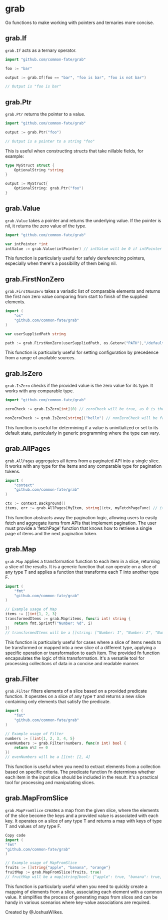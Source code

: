 # grab

Go functions to make working with pointers and ternaries more concise.

## grab.If

`grab.If` acts as a ternary operator.

```go
import "github.com/common-fate/grab"

foo := "bar"

output := grab.If(foo == "bar", "foo is bar", "foo is not bar")

// Output is "foo is bar"
```

## grab.Ptr

`grab.Ptr` returns the pointer to a value.

```go
import "github.com/common-fate/grab"

output := grab.Ptr("foo")

// Output is a pointer to a string "foo"
```

This is useful when constructing structs that take nillable fields, for example:

```go
type MyStruct struct {
    OptionalString *string
}

output := MyStruct{
    OptionalString: grab.Ptr("foo")
}
```

## grab.Value

`grab.Value` takes a pointer and returns the underlying value. If the pointer is nil, it returns the zero value of the type.

```go
import "github.com/common-fate/grab"

var intPointer *int
intValue := grab.Value(intPointer) // intValue will be 0 if intPointer is nil
```

This function is particularly useful for safely dereferencing pointers, especially when there's a possibility of them being nil.

## grab.FirstNonZero

`grab.FirstNonZero` takes a variadic list of comparable elements and returns the first non zero value comparing from start to finish of the supplied elements.

```go
import (
    "os"
    "github.com/common-fate/grab"
)

var userSuppliedPath string

path := grab.FirstNonZero(userSuppliedPath, os.Getenv("PATH"),"/default/path") // path will be the first non empty string
```

This function is particularly useful for setting configuration by precedence from a range of available sources.

## grab.IsZero

`grab.IsZero` checks if the provided value is the zero value for its type. It works with any comparable type.

```go
import "github.com/common-fate/grab"

zeroCheck := grab.IsZero[int](0) // zeroCheck will be true, as 0 is the zero value for int

nonZeroCheck := grab.IsZero[string]("hello") // nonZeroCheck will be false, as "hello" is not the zero value for string
```

This function is useful for determining if a value is uninitialized or set to its default state, particularly in generic programming where the type can vary.

## grab.AllPages

`grab.AllPages` aggregates all items from a paginated API into a single slice. It works with any type for the items and any comparable type for pagination tokens.

```go
import (
    "context"
    "github.com/common-fate/grab"
)

ctx := context.Background()
items, err := grab.AllPages[MyItem, string](ctx, myFetchPageFunc) // items will contain all MyItem instances from all pages fetched using myFetchPageFunc
```

This function abstracts away the pagination logic, allowing users to easily fetch and aggregate items from APIs that implement pagination. The user must provide a 'fetchPage' function that knows how to retrieve a single page of items and the next pagination token.

## grab.Map

`grab.Map` applies a transformation function to each item in a slice, returning a slice of the results. It is a generic function that can operate on a slice of any type T and applies a function that transforms each T into another type F.

```go
import (
    "fmt"
    "github.com/common-fate/grab"
)

// Example usage of Map
items := []int{1, 2, 3}
transformedItems := grab.Map(items, func(i int) string {
    return fmt.Sprintf("Number: %d", i)
})
// transformedItems will be a []string: ["Number: 1", "Number: 2", "Number: 3"]
```

This function is particularly useful for cases where a slice of items needs to be transformed or mapped into a new slice of a different type, applying a specific operation or transformation to each item. The provided fn function encapsulates the logic of this transformation. It's a versatile tool for processing collections of data in a concise and readable manner.

## grab.Filter

`grab.Filter` filters elements of a slice based on a provided predicate function. It operates on a slice of any type `T` and returns a new slice containing only elements that satisfy the predicate.

```go
import (
    "fmt"
    "github.com/common-fate/grab"
)

// Example usage of Filter
numbers := []int{1, 2, 3, 4, 5}
evenNumbers := grab.Filter(numbers, func(n int) bool {
    return n%2 == 0
})
// evenNumbers will be a []int: [2, 4]
```

This function is useful when you need to extract elements from a collection based on specific criteria. The predicate function fn determines whether each item in the input slice should be included in the result. It's a practical tool for processing and manipulating slices.

## grab.MapFromSlice

`grab.MapFromSlice` creates a map from the given slice, where the elements of the slice become the keys and a provided value is associated with each key. It operates on a slice of any type T and returns a map with keys of type T and values of any type F.

```go
Copy code
import (
"fmt"
"github.com/common-fate/grab"
)

// Example usage of MapFromSlice
fruits := []string{"apple", "banana", "orange"}
fruitMap := grab.MapFromSlice(fruits, true)
// fruitMap will be a map[string]bool: {"apple": true, "banana": true, "orange": true}
```

This function is particularly useful when you need to quickly create a mapping of elements from a slice, associating each element with a common value. It simplifies the process of generating maps from slices and can be handy in various scenarios where key-value associations are required.

Created by @JoshuaWilkes.
